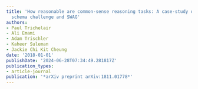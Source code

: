```yaml
---
title: 'How reasonable are common-sense reasoning tasks: A case-study on the Winograd
  schema challenge and SWAG'
authors:
- Paul Trichelair
- Ali Emami
- Adam Trischler
- Kaheer Suleman
- Jackie Chi Kit Cheung
date: '2018-01-01'
publishDate: '2024-06-28T07:34:49.281817Z'
publication_types:
- article-journal
publication: '*arXiv preprint arXiv:1811.01778*'
---
```

